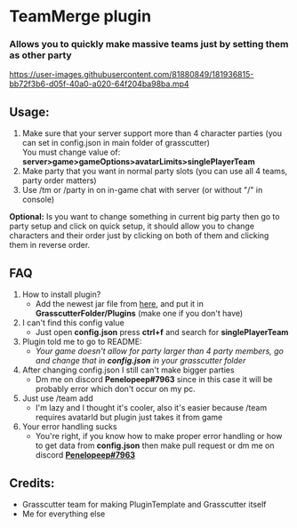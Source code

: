 # TeamMerge plugin
### Allows you to quickly make massive teams just by setting them as other party 


https://user-images.githubusercontent.com/81880849/181936815-bb72f3b6-d05f-40a0-a020-64f204ba98ba.mp4


## Usage:
1. Make sure that your server support more than 4 character parties (you can set in config.json in main folder of grasscutter)
   <br>You must change value of: **server>game>gameOptions>avatarLimits>singlePlayerTeam**
2. Make party that you want in normal party slots (you can use all 4 teams, party order matters)
3. Use /tm or /party in on in-game chat with server (or without "/" in console)

**Optional:**
Is you want to change something in current big party then go to party setup and click on quick setup, it should allow you to change characters and their order just by clicking on both of them and clicking them in reverse order.

## FAQ

1. How to install plugin?
    - Add the newest jar file from [here](https://github.com/Penelopeep/TeamMerge/releases), and put it in **GrasscutterFolder/Plugins** (make one if you don't have)
2. I can't find this config value
   - Just open **config.json** press **ctrl+f** and search for **singlePlayerTeam**
3. Plugin told me to go to README:<br>
   - _Your game doesn't allow for party larger than 4 party members, go and change that in **config.json** in your grasscutter folder_
4. After changing config.json I still can't make bigger parties
   - Dm me on discord **Penelopeep#7963** since in this case it will be probably error which don't occur on my pc.
5. Just use /team add
   - I'm lazy and I thought it's cooler, also it's easier because /team requires avatarId but plugin just takes it from game
6. Your error handling sucks
   - You're right, if you know how to make proper error handling or how to get data from **config.json** then make pull request or dm me on discord **<a href="https://discord.com/users/276265598508466176">Penelopeep#7963</a>**

## Credits:

- Grasscutter team for making PluginTemplate and Grasscutter itself
- Me for everything else
